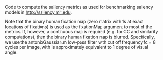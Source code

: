 Code to compute the saliency metrics as used for benchmarking saliency models in http://saliency.mit.edu.

Note that the binary human fixation map (zero matrix with 1s at exact locations of fixations) is used as the fixationMap argument to most of the metrics. If, however, a continuous map is required (e.g. for CC and similarity computations), then the binary human fixation map is blurred. Specifically, we use the antonioGaussian.m low-pass filter with cut off frequency fc = 8 cycles per image, with is approximately equivalent to 1 degree of visual angle.
